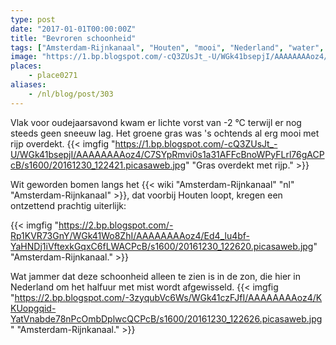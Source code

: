 ```yaml
---
type: post
date: "2017-01-01T00:00:00Z"
title: "Bevroren schoonheid"
tags: ["Amsterdam-Rijnkanaal", "Houten", "mooi", "Nederland", "water", "weer", "winter"]
image: "https://1.bp.blogspot.com/-cQ3ZUsJt_-U/WGk41bsepjI/AAAAAAAAoz4/C7SYpRmvi0s1a31AFFcBnoWPyFLrl76gACPcB/s1600/20161230_122421.picasaweb.jpg"
places:
    - place0271
aliases:
    - /nl/blog/post/303
---
```


Vlak voor oudejaarsavond kwam er lichte vorst van -2 °C terwijl er nog steeds geen sneeuw lag. Het groene gras was 's ochtends al erg mooi met rijp overdekt.
{{< imgfig "https://1.bp.blogspot.com/-cQ3ZUsJt_-U/WGk41bsepjI/AAAAAAAAoz4/C7SYpRmvi0s1a31AFFcBnoWPyFLrl76gACPcB/s1600/20161230_122421.picasaweb.jpg" "Gras overdekt met rijp." >}}

Wit geworden bomen langs het {{< wiki "Amsterdam-Rijnkanaal" "nl" "Amsterdam-Rijnkanaal" >}}, dat voorbij Houten loopt, kregen een ontzettend prachtig uiterlijk:

<!--more-->

{{< imgfig "https://2.bp.blogspot.com/-Rp1KVR73GnY/WGk41Wo8ZhI/AAAAAAAAoz4/Ed4_lu4bf-YaHNDj1iVftexkGqxC6fLWACPcB/s1600/20161230_122620.picasaweb.jpg" "Amsterdam-Rijnkanaal." >}}

Wat jammer dat deze schoonheid alleen te zien is in de zon, die hier in Nederland om het halfuur met mist wordt afgewisseld.
{{< imgfig "https://2.bp.blogspot.com/-3zyqubVc6Ws/WGk41czFJfI/AAAAAAAAoz4/KKUopgqid-YatVnabde78nPcOmbDplwcQCPcB/s1600/20161230_122626.picasaweb.jpg" "Amsterdam-Rijnkanaal." >}}
